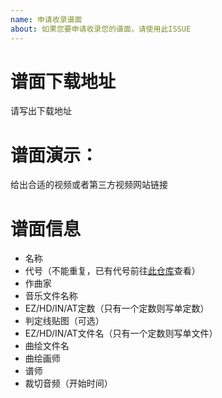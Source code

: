 ```yaml
---
name: 申请收录谱面
about: 如果您要申请收录您的谱面，请使用此ISSUE
---
```


# 谱面下载地址

请写出下载地址

# 谱面演示：

给出合适的视频或者第三方视频网站链接
 
# 谱面信息

- 名称
- 代号（不能重复，已有代号前往[此仓库](https://github.com/Yuameshi/PhiCommunity-Charts-Repo)查看）
- 作曲家
- 音乐文件名称
- EZ/HD/IN/AT定数（只有一个定数则写单定数）
- 判定线贴图（可选）
- EZ/HD/IN/AT文件名（只有一个定数则写单文件）
- 曲绘文件名
- 曲绘画师
- 谱师
- 裁切音频（开始时间）